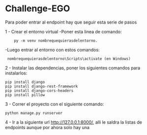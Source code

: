 # Challenge-EGO

Para poder entrar al endpoint hay que seguir esta serie de pasos 

1 - Crear el entorno virtual
 -Poner esta linea de comando:  

        py -m venv nombrequequierasdelentorno.      
 
 -Luego entrar al entorno con estos comandos:  
 
     nombrequequierasdelentorno\Scripts\activate (en Windows)

2 - Instalar las dependencias, poner los siguientes comandos para instalarlos:  

    pip install django
    pip install django-rest-framework
    pip install django-cors-headers
    pip install pillow

3 - Correr el proyecto con el siguiente comando:  

    python manage.py runserver

4 - Ir a la siguiente url http://127.0.0.1:8000/, alli le saldra la listas de endpoints aunque por ahora solo hay una
